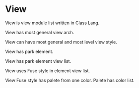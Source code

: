 # View

View is view module list written in Class Lang.

View has most general view arch.

View can have most general and most level view style.

View has park element.

View has park element view list.

View uses Fuse style in element view list.

View Fuse style has palete from one color.
Palete has color list.